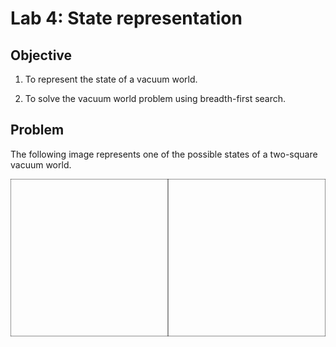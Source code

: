 # Lab 4: State representation

## Objective

1. To represent the state of a vacuum world.

2. To solve the vacuum world problem using breadth-first search.

## Problem

The following image represents one of the possible states of a two-square vacuum world.

<svg viewBox="0 0 600 300">
<path d="M 0 0 H 300 V 300 H 0 V 0" fill='transparent' stroke='black'/>
<path d="M 300 0 H 600 V 300 H 300" fill='transparent' stroke='black'/>



</svg>